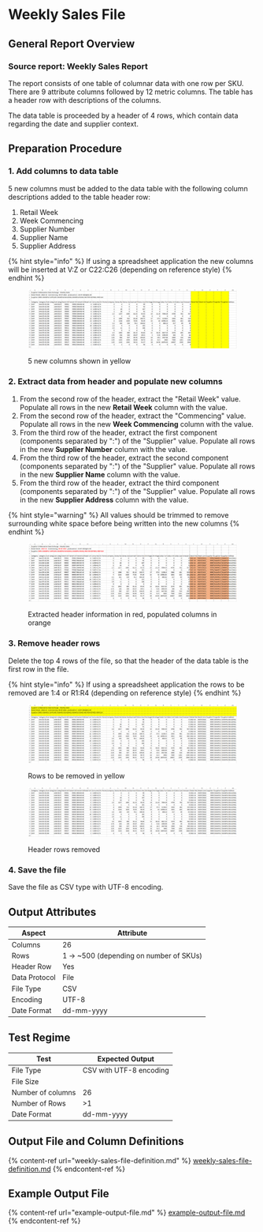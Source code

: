 # Weekly Sales File

## General Report Overview

### Source report: Weekly Sales Report

The report consists of one table of columnar data with one row per SKU. There are 9 attribute columns followed by 12 metric columns. The table has a header row with descriptions of the columns.

The data table is proceeded by a header of 4 rows, which contain data regarding the date and supplier context.&#x20;

## Preparation Procedure

### 1. Add columns to data table

5 new columns must be added to the data table with the following column descriptions added to the table header row:

1. Retail Week
2. Week Commencing
3. Supplier Number
4. Supplier Name
5. Supplier Address

{% hint style="info" %}
If using a spreadsheet application the new columns will be inserted at V:Z or C22:C26 (depending on reference style)
{% endhint %}

<figure><img src="../../.gitbook/assets/image (5).png" alt=""><figcaption><p>5 new columns shown in yellow</p></figcaption></figure>

### 2. Extract data from header and populate new columns

1. From the second row of the header, extract the "Retail Week" value.  Populate all rows in the new **Retail Week** column with the value.
2. From the second row of the header, extract the "Commencing" value.  Populate all rows in the new **Week Commencing** column with the value.
3. From the third row of the header, extract the first component (components separated by ":") of the "Supplier" value.  Populate all rows in the new **Supplier Number** column with the value.
4. From the third row of the header, extract the second component (components separated by ":") of the "Supplier" value.  Populate all rows in the new **Supplier Name** column with the value.
5. From the third row of the header, extract the third component (components separated by ":") of the "Supplier" value.  Populate all rows in the new **Supplier Address** column with the value.

{% hint style="warning" %}
All values should be trimmed to remove surrounding white space before being written into the new columns
{% endhint %}

<figure><img src="../../.gitbook/assets/image (3) (1).png" alt=""><figcaption><p>Extracted header information in red, populated columns in orange</p></figcaption></figure>

### 3. Remove header rows

Delete the top 4 rows of the file, so that the header of the data table is the first row in the file.

{% hint style="info" %}
If using a spreadsheet application the rows to be removed are 1:4 or R1:R4 (depending on reference style)
{% endhint %}

<figure><img src="../../.gitbook/assets/image (1) (1).png" alt=""><figcaption><p>Rows to be removed in yellow</p></figcaption></figure>

<figure><img src="../../.gitbook/assets/image (4) (1).png" alt=""><figcaption><p>Header rows removed</p></figcaption></figure>

### 4. Save the file

Save the file as CSV type with UTF-8 encoding.

## Output Attributes

| Aspect        | Attribute                                |
| ------------- | ---------------------------------------- |
| Columns       | 26                                       |
| Rows          | 1 -> \~500 (depending on number of SKUs) |
| Header Row    | Yes                                      |
| Data Protocol | File                                     |
| File Type     | CSV                                      |
| Encoding      | UTF-8                                    |
| Date Format   | dd-mm-yyyy                               |

## Test Regime

| Test              | Expected Output         |
| ----------------- | ----------------------- |
| File Type         | CSV with UTF-8 encoding |
| File Size         |                         |
| Number of columns | 26                      |
| Number of Rows    | >1                      |
| Date Format       | dd-mm-yyyy              |

## Output File and Column Definitions

{% content-ref url="weekly-sales-file-definition.md" %}
[weekly-sales-file-definition.md](weekly-sales-file-definition.md)
{% endcontent-ref %}

## Example Output File

{% content-ref url="example-output-file.md" %}
[example-output-file.md](example-output-file.md)
{% endcontent-ref %}
